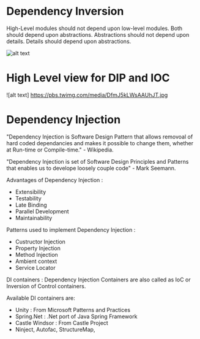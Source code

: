 # Dependency Inversion

High-Level modules should not depend upon low-level modules. Both should depend upon abstractions. Abstractions should not depend upon details. Details should depend upon abstractions.

![alt text](https://www.codeproject.com/script/Membership/Uploads/3723168/DIP3.jpg)

# High Level view for DIP and IOC

![alt text] https://pbs.twimg.com/media/DfmJ5kLWsAAUhJT.jpg

# Dependency Injection

"Dependency Injection is Software Design Pattern that allows removoal of hard coded dependancies and makes it possible to change them, whether at Run-time or Compile-time." - Wikipedia.

"Dependency Injection is set of Software Design Principles and Patterns that enables us to develope loosely couple code" - Mark Seemann.

Advantages of Dependency Injection :
- Extensibility
- Testability
- Late Binding
- Parallel Development
- Maintainability 

Patterns used to implement Dependency Injection :
- Custructor Injection
- Property Injection
- Method Injection
- Ambient context
- Service Locator

DI containers :
Dependency Injection Containers are also called as IoC or Inversion of Control containers.

Available DI containers are:
- Unity : From Microsoft Patterns and Practices
- Spring.Net : .Net port of Java Spring Framework
- Castle Windsor : From Castle Project
- Ninject, Autofac, StructureMap, 

